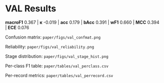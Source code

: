 # VAL Results

**macroF1** 0.367  |  **κ** -0.019  |  **acc** 0.179  |  **bAcc** 0.391  |  **wF1** 0.660  |  **MCC** 0.394  |  **ECE** 0.076

Confusion matrix: `paper/figs/val_confmat.png`

Reliability: `paper/figs/val_reliability.png`

Stage distribution: `paper/figs/val_stage_hist.png`

Per-class F1 table: `paper/tables/val_perclass.csv`

Per-record metrics: `paper/tables/val_perrecord.csv`

